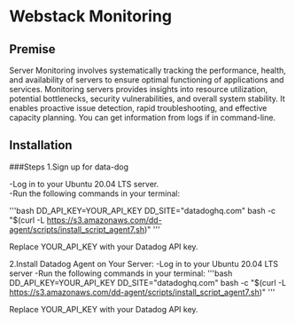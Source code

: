# Webstack Monitoring

## Premise
Server Monitoring involves systematically tracking the performance, health, and availability of servers to ensure optimal functioning of applications and services. Monitoring servers provides insights into resource utilization, potential bottlenecks, security vulnerabilities, and overall system stability. It enables proactive issue detection, rapid troubleshooting, and effective capacity planning. You can get information from logs if in command-line.

## Installation

###Steps
1.Sign up for data-dog

-Log in to your Ubuntu 20.04 LTS server.  
-Run the following commands in your terminal:  

'''bash
DD_API_KEY=YOUR_API_KEY DD_SITE="datadoghq.com" bash -c "$(curl -L https://s3.amazonaws.com/dd-agent/scripts/install_script_agent7.sh)"
'''

Replace YOUR_API_KEY with your Datadog API key.

2.Install Datadog Agent on Your Server:
-Log in to your Ubuntu 20.04 LTS server
-Run the following commands in your terminal:
'''bash
DD_API_KEY=YOUR_API_KEY DD_SITE="datadoghq.com" bash -c "$(curl -L https://s3.amazonaws.com/dd-agent/scripts/install_script_agent7.sh)"
'''

Replace YOUR_API_KEY with your Datadog API key.
